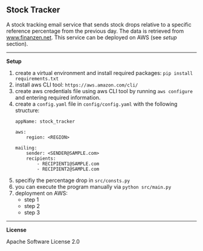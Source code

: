 ## Stock Tracker

A stock tracking email service that sends stock drops relative to a specific reference percentage from the previous day. The data is retrieved from www.finanzen.net. This service can be deployed on AWS (see *setup* section).

---
**Setup**

1. create a virtual environment and install required packages: `pip install requirements.txt`
2. install aws CLI tool: `https://aws.amazon.com/cli/`
3. create aws credentials file using aws CLI tool by running `aws configure` and entering required information.
4. create a `config.yaml` file in `config/config.yaml` with the following structure:
    ```
    appName: stock_tracker

    aws:
        region: <REGION>

    mailing:
        sender: <SENDER@SAMPLE.com>
        recipients:
            - RECIPIENT1@SAMPLE.com
            - RECIPIENT2@SAMPLE.com
    ```
5. specifiy the percentage drop in `src/consts.py`
6. you can execute the program manually via `python src/main.py`
7. deployment on AWS:
    - step 1
    - step 2
    - step 3

---
**License**

Apache Software License 2.0